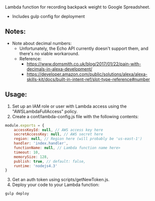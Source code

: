 Lambda function for recording backpack weight to Google Spreadsheet.

* Includes gulp config for deployment 

## Notes:

* Note about decimal numbers:
    * Unfortunately, the Echo API currently doesn't support them, and there's no viable workaround.
    * Reference:
        * https://www.domsmith.co.uk/blog/2017/01/22/pain-with-decimals-in-alexa-development/
        * https://developer.amazon.com/public/solutions/alexa/alexa-skills-kit/docs/built-in-intent-ref/slot-type-reference#number

## Usage:

1. Set up an IAM role or user with Lambda access using the "AWSLambdaFullAccess" policy.
2. Create a conf/lambda-config.js file with the following contents:
```javascript
module.exports = {
    accessKeyId: null, // AWS access key here
    secretAccessKey: null, // AWS secret here
    region: null, // Region here (will probably be 'us-east-1')
    handler: 'index.handler',
    functionName: null, // Lambda function name here>
    timeout: 10,
    memorySize: 128,
    publish: true, // default: false,
    runtime: 'nodejs4.3'
}
```
3. Get an auth token using scripts/getNewToken.js.
4. Deploy your code to your Lambda function:
```
gulp deploy
```